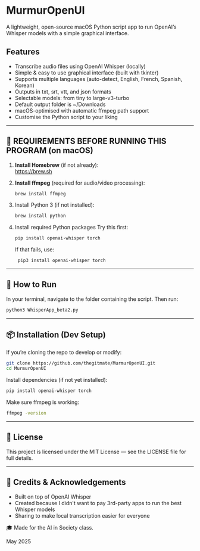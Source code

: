 # MurmurOpenUI
A lightweight, open-source macOS Python script app to run OpenAI’s Whisper models with a simple graphical interface.

## Features
- Transcribe audio files using OpenAI Whisper (locally)
- Simple & easy to use graphical interface (built with tkinter)
- Supports multiple languages (auto-detect, English, French, Spanish, Korean)
- Outputs in txt, srt, vtt, and json formats
- Selectable models: from tiny to large-v3-turbo
- Default output folder is ~/Downloads
- macOS-optimised with automatic ffmpeg path support
- Customise the Python script to your liking

---

## 🔧 REQUIREMENTS BEFORE RUNNING THIS PROGRAM (on macOS)

1. **Install Homebrew** (if not already):  
   https://brew.sh

2. **Install ffmpeg** (required for audio/video processing):
   ```bash
   brew install ffmpeg
   ```

3. Install Python 3 (if not installed):
   ```bash
   brew install python
   ```

4.	Install required Python packages
  Try this first:
    ```bash
    pip install openai-whisper torch
    ```
    
    If that fails, use:
  	```bash
     pip3 install openai-whisper torch
     ```

---

## 🚀 How to Run
In your terminal, navigate to the folder containing the script.
Then run:
```bash
python3 WhisperApp_beta2.py
```

---
## 📦 Installation (Dev Setup)

If you’re cloning the repo to develop or modify:
```bash
git clone https://github.com/thegitmate/MurmurOpenUI.git
cd MurmurOpenUI
```

Install dependencies (if not yet installed):
```bash
pip install openai-whisper torch
```

Make sure ffmpeg is working:
```bash
ffmpeg -version
```

---

## 📝 License

This project is licensed under the MIT License — see the LICENSE file for full details.

---

## 🙏 Credits & Acknowledgements
- Built on top of OpenAI Whisper
- Created because I didn't want to pay 3rd-party apps to run the best Whisper models
- Sharing to make local transcription easier for everyone

🎓 Made for the AI in Society class.

May 2025
